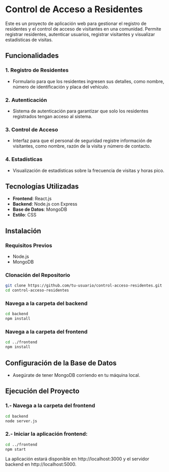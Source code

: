# Control de Acceso a Residentes

Este es un proyecto de aplicación web para gestionar el registro de residentes y el control de acceso de visitantes en una comunidad. Permite registrar residentes, autenticar usuarios, registrar visitantes y visualizar estadísticas de visitas.

## Funcionalidades

### 1. Registro de Residentes
- Formulario para que los residentes ingresen sus detalles, como nombre, número de identificación y placa del vehículo.

### 2. Autenticación
- Sistema de autenticación para garantizar que solo los residentes registrados tengan acceso al sistema.

### 3. Control de Acceso
- Interfaz para que el personal de seguridad registre información de visitantes, como nombre, razón de la visita y número de contacto.

### 4. Estadísticas
- Visualización de estadísticas sobre la frecuencia de visitas y horas pico.

## Tecnologías Utilizadas
- **Frontend**: React.js
- **Backend**: Node.js con Express
- **Base de Datos**: MongoDB
- **Estilo**: CSS

## Instalación

### Requisitos Previos
- Node.js
- MongoDB

### Clonación del Repositorio
```bash
git clone https://github.com/tu-usuario/control-acceso-residentes.git
cd control-acceso-residentes
```
### Navega a la carpeta del backend
```bash
cd backend
npm install
```

### Navega a la carpeta del frontend
```bash
cd ../frontend
npm install
```

## Configuración de la Base de Datos
- Asegúrate de tener MongoDB corriendo en tu máquina local.

## Ejecución del Proyecto

### 1.- Navega a la carpeta del frontend

```bash
cd backend
node server.js
```
### 2.- Iniciar la aplicación frontend:

```bash
cd ../frontend
npm start
```

La aplicación estará disponible en http://localhost:3000 y el servidor backend en http://localhost:5000.

